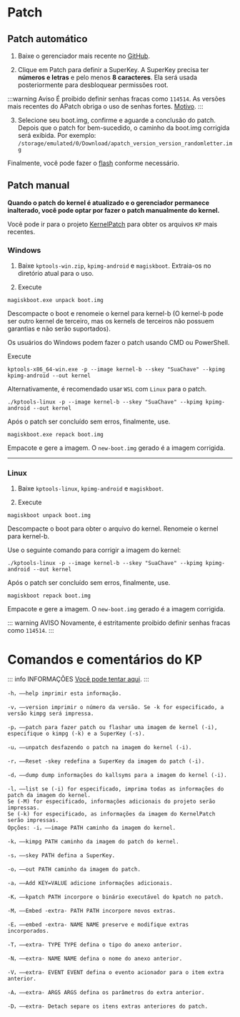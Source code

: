 # Patch

## Patch automático

1. Baixe o gerenciador mais recente no [GitHub](https://github.com/bmax121/APatch/releases).

2. Clique em Patch para definir a SuperKey. A SuperKey precisa ter **números e letras** e pelo menos **8 caracteres**. Ela será usada posteriormente para desbloquear permissões root.

:::warning Aviso
É proibido definir senhas fracas como `114514`. As versões mais recentes do APatch obriga o uso de senhas fortes. [Motivo](/pt_BR/warn).
:::

3. Selecione seu boot.img, confirme e aguarde a conclusão do patch. Depois que o patch for bem-sucedido, o caminho da boot.img corrigida será exibida. Por exemplo: `/storage/emulated/0/Download/apatch_version_version_randomletter.img`

Finalmente, você pode fazer o [flash](/pt_BR/flash) conforme necessário.

## Patch manual

**Quando o patch do kernel é atualizado e o gerenciador permanece inalterado, você pode optar por fazer o patch manualmente do kernel.**

Você pode ir para o projeto [KernelPatch](https://github.com/bmax121/KernelPatch/releases) para obter os arquivos `KP` mais recentes.

### Windows

1. Baixe `kptools-win.zip`, `kpimg-android` e `magiskboot`. Extraia-os no diretório atual para o uso.

2. Execute

```
magiskboot.exe unpack boot.img
```

Descompacte o boot e renomeie o kernel para kernel-b (O kernel-b pode ser outro kernel de terceiro, mas os kernels de terceiros não possuem garantias e não serão suportados).

Os usuários do Windows podem fazer o patch usando CMD ou PowerShell.

Execute

```
kptools-x86_64-win.exe -p --image kernel-b --skey "SuaChave" --kpimg kpimg-android --out kernel
```

Alternativamente, é recomendado usar `WSL` com `Linux` para o patch.

```
./kptools-linux -p --image kernel-b --skey "SuaChave" --kpimg kpimg-android --out kernel
```

Após o patch ser concluído sem erros, finalmente, use.

```
magiskboot.exe repack boot.img
```

Empacote e gere a imagem. O `new-boot.img` gerado é a imagem corrigida.

---

### Linux

1. Baixe `kptools-linux`, `kpimg-android` e `magiskboot`.

2. Execute

```
magiskboot unpack boot.img
```

Descompacte o boot para obter o arquivo do kernel. Renomeie o kernel para kernel-b.

Use o seguinte comando para corrigir a imagem do kernel:

```
./kptools-linux -p --image kernel-b --skey "SuaChave" --kpimg kpimg-android --out kernel
```

Após o patch ser concluído sem erros, finalmente, use.

```
magiskboot repack boot.img
```

Empacote e gere a imagem. O `new-boot.img` gerado é a imagem corrigida.

::: warning AVISO
Novamente, é estritamente proibido definir senhas fracas como `114514`.
:::

# Comandos e comentários do KP

::: info INFORMAÇÕES
[Você pode tentar aqui](https://exame.apatch.top/).
:::

```
-h，——help imprimir esta informação.

-v，——version imprimir o número da versão. Se -k for especificado, a versão kimpg será impressa.

-p，——patch para fazer patch ou flashar uma imagem de kernel (-i), especifique o kimpg (-k) e a SuperKey (-s).

-u，——unpatch desfazendo o patch na imagem do kernel (-i).

-r，——Reset -skey redefina a SuperKey da imagem do patch (-i).

-d，——dump dump informações do kallsyms para a imagem do kernel (-i).

-l，——list se (-i) for especificado, imprima todas as informações do patch da imagem do kernel.
Se (-M) for especificado, informações adicionais do projeto serão impressas.
Se (-k) for especificado, as informações da imagem do KernelPatch serão impressas.
Opções: -i，——image PATH caminho da imagem do kernel.

-k，——kimpg PATH caminho da imagem do patch do kernel.

-s，——skey PATH defina a SuperKey.

-o，——out PATH caminho da imagem do patch.

-a，——Add KEY=VALUE adicione informações adicionais.

-K，——kpatch PATH incorpore o binário executável do kpatch no patch.

-M，——Embed -extra- PATH PATH incorpore novos extras.

-E，——embed -extra- NAME NAME preserve e modifique extras incorporados.

-T，——extra- TYPE TYPE defina o tipo do anexo anterior.

-N，——extra- NAME NAME defina o nome do anexo anterior.

-V，——extra- EVENT EVENT defina o evento acionador para o item extra anterior.

-A，——extra- ARGS ARGS defina os parâmetros do extra anterior.

-D，——extra- Detach separe os itens extras anteriores do patch.
```
